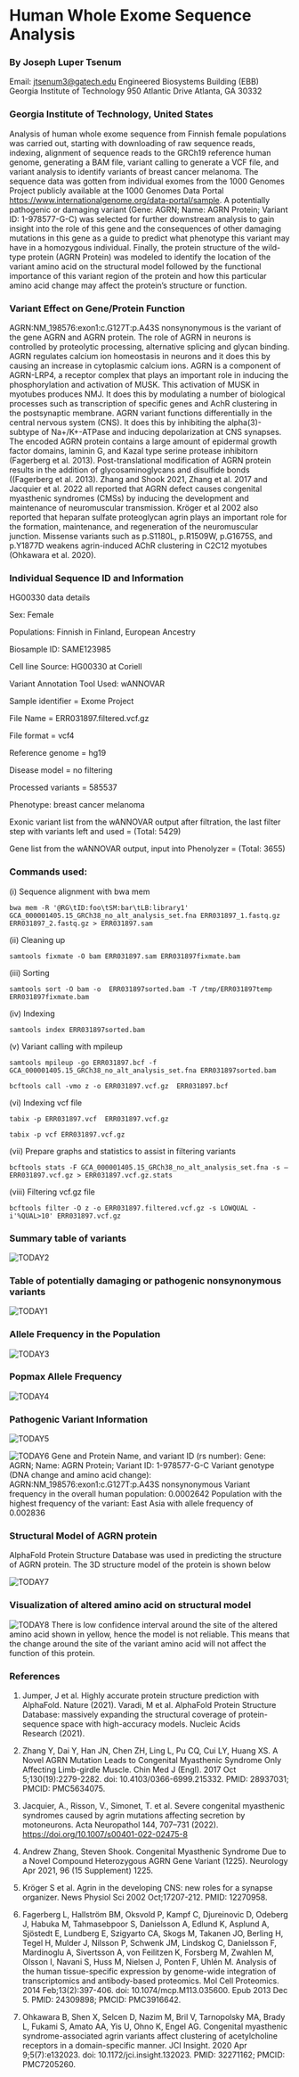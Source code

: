 # Human Whole Exome Sequence Analysis

### By Joseph Luper Tsenum
Email: jtsenum3@gatech.edu
Engineered Biosystems Building (EBB)
Georgia Institute of Technology
950 Atlantic Drive Atlanta, GA 30332

### Georgia Institute of Technology, United States

Analysis of human whole exome sequence from Finnish female populations was carried out, starting with downloading of raw sequence reads, indexing, alignment of sequence reads to the GRCh19 reference human genome, generating a BAM file, variant calling to generate a VCF file, and variant analysis to identify variants of breast cancer melanoma. The sequence data was gotten from individual exomes from the 1000 Genomes Project publicly available at the 1000 Genomes Data Portal https://www.internationalgenome.org/data-portal/sample. A potentially pathogenic or damaging variant (Gene: AGRN; Name: AGRN Protein; Variant ID: 1-978577-G-C) was selected for further downstream analysis to gain insight into the role of this gene and the consequences of other damaging mutations in this gene as a guide to predict what phenotype this variant may have in a homozygous individual. Finally, the protein structure of the wild-type protein (AGRN Protein) was modeled to identify the location of the variant amino acid on the structural model followed by the functional importance of this variant region of the protein and how this particular amino acid change may affect the protein’s structure or function. 

### Variant Effect on Gene/Protein Function

AGRN:NM_198576:exon1:c.G127T:p.A43S nonsynonymous is the variant of the gene AGRN and AGRN protein. The role of AGRN in neurons is controlled by proteolytic processing, alternative splicing and glycan binding. AGRN regulates calcium ion homeostasis in neurons and it does this by causing an increase in cytoplasmic calcium ions. AGRN is a component of AGRN-LRP4, a receptor complex that plays an important role in inducing the phosphorylation and activation of MUSK. This activation of MUSK in myotubes produces NMJ. It does this by modulating a number of biological processes such as transcription of specific genes and AchR clustering in the postsynaptic membrane. AGRN variant functions differentially in the central nervous system (CNS). It does this by inhibiting the alpha(3)-subtype of Na+/K+-ATPase and inducing depolarization at CNS synapses. The encoded AGRN protein contains a large amount of epidermal growth factor domains, laminin G, and Kazal type serine protease inhibitorn (Fagerberg et al. 2013). Post-translational modification of AGRN protein results in the addition of glycosaminoglycans and disulfide bonds ((Fagerberg et al. 2013). Zhang and Shook 2021, Zhang et al. 2017 and Jacquier et al. 2022 all reported that AGRN defect causes congenital myasthenic syndromes (CMSs) by inducing the development and maintenance of neuromuscular transmission. Kröger et al 2002 also reported that heparan sulfate proteoglycan agrin plays an important role for the formation, maintenance, and regeneration of the neuromuscular junction. Missense variants such as p.S1180L, p.R1509W, p.G1675S, and p.Y1877D weakens agrin-induced AChR clustering in C2C12 myotubes (Ohkawara et al. 2020).

### Individual Sequence ID and Information

HG00330 data details

Sex: Female

Populations: Finnish in Finland, European Ancestry

Biosample ID: SAME123985

Cell line Source: HG00330 at Coriell

Variant Annotation Tool Used: wANNOVAR

Sample identifier = Exome Project

File Name = ERR031897.filtered.vcf.gz

File format = vcf4

Reference genome = hg19

Disease model = no filtering

Processed variants = 585537

Phenotype: breast cancer melanoma

Exonic variant list from the wANNOVAR output after filtration, the last filter step with variants left and used = (Total: 5429)

Gene list from the wANNOVAR output, input into Phenolyzer = (Total: 3655)

### Commands used: 

(i) Sequence alignment with bwa mem

```bwa mem -R '@RG\tID:foo\tSM:bar\tLB:library1' GCA_000001405.15_GRCh38_no_alt_analysis_set.fna ERR031897_1.fastq.gz ERR031897_2.fastq.gz > ERR031897.sam```


(ii) Cleaning up

```samtools fixmate -O bam ERR031897.sam ERR031897fixmate.bam```


(iii) Sorting

```samtools sort -O bam -o  ERR031897sorted.bam -T /tmp/ERR031897temp ERR031897fixmate.bam```


(iv) Indexing

```samtools index ERR031897sorted.bam```

(v) Variant calling with mpileup

```samtools mpileup -go ERR031897.bcf -f GCA_000001405.15_GRCh38_no_alt_analysis_set.fna ERR031897sorted.bam```

```bcftools call -vmo z -o ERR031897.vcf.gz  ERR031897.bcf```

(vi) Indexing vcf file

```tabix -p ERR031897.vcf  ERR031897.vcf.gz```

```tabix -p vcf ERR031897.vcf.gz```

(vii) Prepare graphs and statistics to assist in filtering variants

```bcftools stats -F GCA_000001405.15_GRCh38_no_alt_analysis_set.fna -s – ERR031897.vcf.gz > ERR031897.vcf.gz.stats```

(viii) Filtering vcf.gz file

```bcftools filter -O z -o ERR031897.filtered.vcf.gz -s LOWQUAL -i'%QUAL>10' ERR031897.vcf.gz```


### Summary table of variants

![TODAY2](https://user-images.githubusercontent.com/58364462/208492125-0d3fd057-4595-41eb-8ac5-56eed60bd1b3.png)

### Table of potentially damaging or pathogenic nonsynonymous variants

![TODAY1](https://user-images.githubusercontent.com/58364462/208492017-750016b5-adf1-4a82-a2d4-b4946185f22b.png)

### Allele Frequency in the Population

![TODAY3](https://user-images.githubusercontent.com/58364462/208492339-c03532e5-bf25-4b51-a16b-ca1fb9facddf.png)


### Popmax Allele Frequency

![TODAY4](https://user-images.githubusercontent.com/58364462/208492452-24034b8d-35eb-45ba-8e64-df9ec897ea7c.png)

### Pathogenic Variant Information

![TODAY5](https://user-images.githubusercontent.com/58364462/208492593-bfc0e0a4-fb17-4507-8f86-cf5657a353d3.png)

![TODAY6](https://user-images.githubusercontent.com/58364462/208492714-26709794-a215-4ede-954e-9d93f23b4c6c.png)
Gene and Protein Name, and variant ID (rs number): Gene: AGRN; Name: AGRN Protein; Variant ID: 1-978577-G-C
Variant genotype (DNA change and amino acid change): AGRN:NM_198576:exon1:c.G127T:p.A43S nonsynonymous
Variant frequency in the overall human population: 0.0002642
Population with the highest frequency of the variant: East Asia with allele frequency of 0.002836

### Structural Model of AGRN protein

AlphaFold Protein Structure Database was used in predicting the structure of AGRN protein. The 3D structure model of the protein is shown below

![TODAY7](https://user-images.githubusercontent.com/58364462/208492843-7e561dac-59a1-466f-8028-8ab015ce8757.png)

### Visualization of altered amino acid on structural model

![TODAY8](https://user-images.githubusercontent.com/58364462/208492942-9f4d8128-c2db-49da-915b-f153c5678078.png)
There is low confidence interval around the site of the altered amino acid shown in yellow, hence the model is not reliable. This means that the change around the site of the variant amino acid will not affect the function of this protein.

### References

1. Jumper, J et al. Highly accurate protein structure prediction with AlphaFold. Nature (2021).
Varadi, M et al. AlphaFold Protein Structure Database: massively expanding the structural coverage of protein-sequence space with high-accuracy models. Nucleic Acids Research (2021).

2. Zhang Y, Dai Y, Han JN, Chen ZH, Ling L, Pu CQ, Cui LY, Huang XS. A Novel AGRN Mutation Leads to Congenital Myasthenic Syndrome Only Affecting Limb-girdle Muscle. Chin Med J (Engl). 2017 Oct 5;130(19):2279-2282. doi: 10.4103/0366-6999.215332. PMID: 28937031; PMCID: PMC5634075.

3. Jacquier, A., Risson, V., Simonet, T. et al. Severe congenital myasthenic syndromes caused by agrin mutations affecting secretion by motoneurons. Acta Neuropathol 144, 707–731 (2022). https://doi.org/10.1007/s00401-022-02475-8

4. Andrew Zhang, Steven Shook. Congenital Myasthenic Syndrome Due to a Novel Compound Heterozygous AGRN Gene Variant (1225). Neurology Apr 2021, 96 (15 Supplement) 1225.

5. Kröger S et al. Agrin in the developing CNS: new roles for a synapse organizer. News Physiol Sci 2002 Oct;17207-212. PMID: 12270958.

6. Fagerberg L, Hallström BM, Oksvold P, Kampf C, Djureinovic D, Odeberg J, Habuka M, Tahmasebpoor S, Danielsson A, Edlund K, Asplund A, Sjöstedt E, Lundberg E, Szigyarto CA, Skogs M, Takanen JO, Berling H, Tegel H, Mulder J, Nilsson P, Schwenk JM, Lindskog C, Danielsson F, Mardinoglu A, Sivertsson A, von Feilitzen K, Forsberg M, Zwahlen M, Olsson I, Navani S, Huss M, Nielsen J, Ponten F, Uhlén M. Analysis of the human tissue-specific expression by genome-wide integration of transcriptomics and antibody-based proteomics. Mol Cell Proteomics. 2014 Feb;13(2):397-406. doi: 10.1074/mcp.M113.035600. Epub 2013 Dec 5. PMID: 24309898; PMCID: PMC3916642.

7. Ohkawara B, Shen X, Selcen D, Nazim M, Bril V, Tarnopolsky MA, Brady L, Fukami S, Amato AA, Yis U, Ohno K, Engel AG. Congenital myasthenic syndrome-associated agrin variants affect clustering of acetylcholine receptors in a domain-specific manner. JCI Insight. 2020 Apr 9;5(7):e132023. doi: 10.1172/jci.insight.132023. PMID: 32271162; PMCID: PMC7205260.


